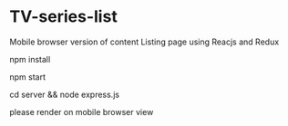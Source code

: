 # TV-series-list
Mobile browser version of content Listing page using Reacjs and Redux

npm install

npm start

cd server && node express.js

please render on mobile browser view

